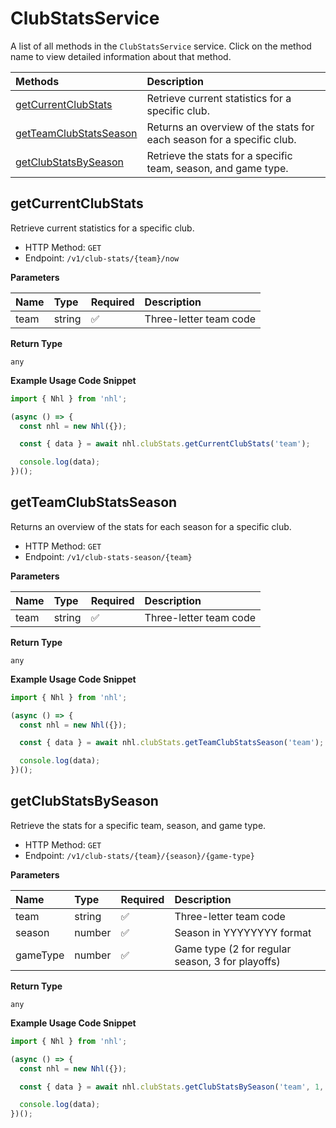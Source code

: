 # ClubStatsService

A list of all methods in the `ClubStatsService` service. Click on the method name to view detailed information about that method.

| Methods                                           | Description                                                           |
| :------------------------------------------------ | :-------------------------------------------------------------------- |
| [getCurrentClubStats](#getcurrentclubstats)       | Retrieve current statistics for a specific club.                      |
| [getTeamClubStatsSeason](#getteamclubstatsseason) | Returns an overview of the stats for each season for a specific club. |
| [getClubStatsBySeason](#getclubstatsbyseason)     | Retrieve the stats for a specific team, season, and game type.        |

## getCurrentClubStats

Retrieve current statistics for a specific club.

- HTTP Method: `GET`
- Endpoint: `/v1/club-stats/{team}/now`

**Parameters**

| Name | Type   | Required | Description            |
| :--- | :----- | :------- | :--------------------- |
| team | string | ✅       | Three-letter team code |

**Return Type**

`any`

**Example Usage Code Snippet**

```typescript
import { Nhl } from 'nhl';

(async () => {
  const nhl = new Nhl({});

  const { data } = await nhl.clubStats.getCurrentClubStats('team');

  console.log(data);
})();
```

## getTeamClubStatsSeason

Returns an overview of the stats for each season for a specific club.

- HTTP Method: `GET`
- Endpoint: `/v1/club-stats-season/{team}`

**Parameters**

| Name | Type   | Required | Description            |
| :--- | :----- | :------- | :--------------------- |
| team | string | ✅       | Three-letter team code |

**Return Type**

`any`

**Example Usage Code Snippet**

```typescript
import { Nhl } from 'nhl';

(async () => {
  const nhl = new Nhl({});

  const { data } = await nhl.clubStats.getTeamClubStatsSeason('team');

  console.log(data);
})();
```

## getClubStatsBySeason

Retrieve the stats for a specific team, season, and game type.

- HTTP Method: `GET`
- Endpoint: `/v1/club-stats/{team}/{season}/{game-type}`

**Parameters**

| Name     | Type   | Required | Description                                      |
| :------- | :----- | :------- | :----------------------------------------------- |
| team     | string | ✅       | Three-letter team code                           |
| season   | number | ✅       | Season in YYYYYYYY format                        |
| gameType | number | ✅       | Game type (2 for regular season, 3 for playoffs) |

**Return Type**

`any`

**Example Usage Code Snippet**

```typescript
import { Nhl } from 'nhl';

(async () => {
  const nhl = new Nhl({});

  const { data } = await nhl.clubStats.getClubStatsBySeason('team', 1, 8);

  console.log(data);
})();
```

<!-- This file was generated by liblab | https://liblab.com/ -->
